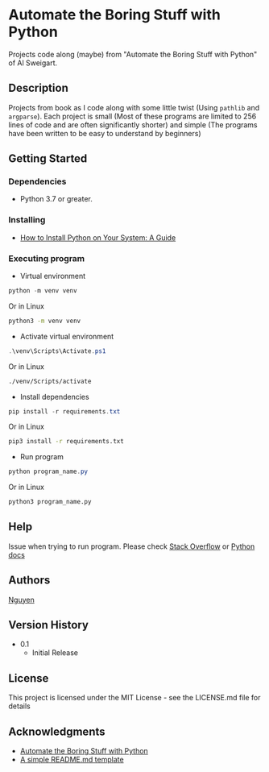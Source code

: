 # Automate the Boring Stuff with Python
Projects code along (maybe) from "Automate the Boring Stuff with Python" of Al Sweigart.

## Description

Projects from book as I code along with some little twist (Using `pathlib` and `argparse`). Each project is small (Most of these programs are limited to 256 lines of code and are often significantly shorter) and simple (The programs have been written to be easy to understand by beginners)

## Getting Started

### Dependencies

* Python 3.7 or greater.

### Installing

* [How to Install Python on Your System: A Guide](https://realpython.com/installing-python/)

### Executing program

- Virtual environment

```powershell
python -m venv venv
```

Or in Linux

```bash
python3 -m venv venv
```

- Activate virtual environment

```powershell
.\venv\Scripts\Activate.ps1
```

Or in Linux

```bash
./venv/Scripts/activate
```

- Install dependencies

```powershell
pip install -r requirements.txt
```

Or in Linux

```bash
pip3 install -r requirements.txt
```
- Run program

```powershell
python program_name.py
```

Or in Linux

```bash
python3 program_name.py
```

## Help

Issue when trying to run program. Please check [Stack Overflow](https://stackoverflow.com/questions) or [Python docs](https://docs.python.org/3)

## Authors

[Nguyen](https://github.com/nguyenbn7)

## Version History

* 0.1
    * Initial Release

## License

This project is licensed under the MIT License - see the LICENSE.md file for details

## Acknowledgments

- [Automate the Boring Stuff with Python](https://automatetheboringstuff.com/)
- [A simple README.md template](https://gist.github.com/DomPizzie/7a5ff55ffa9081f2de27c315f5018afc)